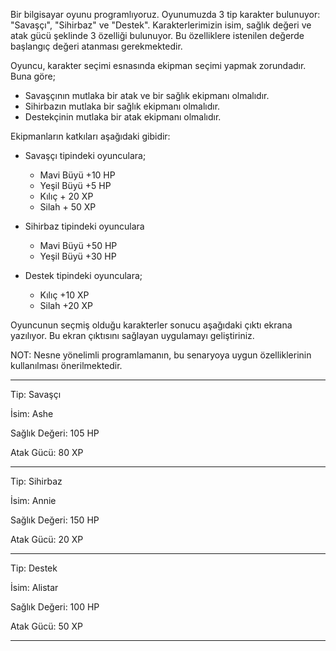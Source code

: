Bir bilgisayar oyunu programlıyoruz. 
Oyunumuzda 3 tip karakter bulunuyor: "Savaşçı", "Sihirbaz" ve "Destek". 
Karakterlerimizin isim, sağlık değeri ve atak gücü şeklinde 3 özelliği bulunuyor. 
Bu özelliklere istenilen değerde başlangıç değeri atanması gerekmektedir.

Oyuncu, karakter seçimi esnasında ekipman seçimi yapmak zorundadır. Buna göre;

- Savaşçının mutlaka bir atak ve bir sağlık ekipmanı olmalıdır.
- Sihirbazın mutlaka bir sağlık ekipmanı olmalıdır.
- Destekçinin mutlaka bir atak ekipmanı olmalıdır.

Ekipmanların katkıları aşağıdaki gibidir:

- Savaşçı tipindeki oyunculara;
  - Mavi Büyü +10 HP
  - Yeşil Büyü +5 HP
  - Kılıç + 20 XP
  - Silah + 50 XP

- Sihirbaz tipindeki oyunculara
  - Mavi Büyü +50 HP
  - Yeşil Büyü +30 HP

- Destek tipindeki oyunculara;
  - Kılıç +10 XP
  - Silah +20 XP

Oyuncunun seçmiş olduğu karakterler sonucu aşağıdaki çıktı ekrana yazılıyor. Bu ekran çıktısını sağlayan uygulamayı geliştiriniz.

NOT: Nesne yönelimli programlamanın, bu senaryoya uygun özelliklerinin kullanılması önerilmektedir.

---

Tip: Savaşçı

İsim: Ashe

Sağlık Değeri: 105 HP

Atak Gücü: 80 XP

---

Tip: Sihirbaz

İsim: Annie

Sağlık Değeri: 150 HP

Atak Gücü: 20 XP

---

Tip: Destek

İsim: Alistar

Sağlık Değeri: 100 HP

Atak Gücü: 50 XP

---
